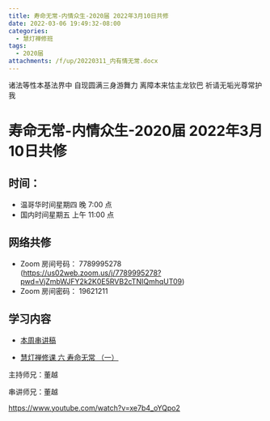 ```yaml
---
title: 寿命无常-内情众生-2020届 2022年3月10日共修
date: 2022-03-06 19:49:32-08:00
categories:
  - 慧灯禅修班
tags:
  - 2020届
attachments: /f/up/20220311_内有情无常.docx
---
```

诸法等性本基法界中 自现圆满三身游舞力 
离障本来怙主龙钦巴 祈请无垢光尊常护我

# 寿命无常-内情众生-2020届 2022年3月10日共修

## 时间：

* 温哥华时间星期四 晚 7:00 点
* 国内时间星期五 上午 11:00 点

## 网络共修
* Zoom 房间号码： 7789995278 (<https://us02web.zoom.us/j/7789995278?pwd=VjZmbWJFY2k2K0E5RVB2cTNIQmhqUT09>)
* Zoom 房间密码： 19621211

## 学习内容

* [本周串讲稿](http://huidengchanxiu.net/hdv/f/up/20220311_内有情无常.docx)

* [慧灯禅修课 六 寿命无常 （一）](https://www.youtube.com/watch?v=cdNgjkBYFGk&list=PLQU9iXcMduTfoo8rKZhj69k-OOas8C1Of&index=7&ab_channel=%E6%85%A7%E7%81%AF%E4%B9%8B%E5%85%89%E7%BD%91%E7%AB%99) 

主持师兄：董越

串讲师兄：董越

<https://www.youtube.com/watch?v=xe7b4_oYQpo2>